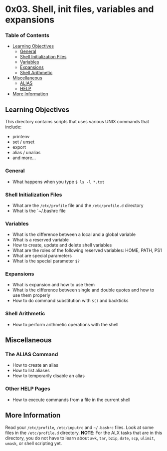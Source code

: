 # 0x03. Shell, init files, variables and expansions

### Table of Contents
- [Learning Objectives](learning-objectives)
	- [General](general)
	- [Shell Initialization Files](shell-initialization-files)
	- [Variables](variables)
	- [Expansions](expansions)
	- [Shell Arithmetic](shell-arithmetic)
- [Miscellaneous](miscellaneous)
	- [ALIAS](the-alias-command)
	- [HELP](the-help-command)
- [More Information](more-information)


## Learning Objectives

This directory contains scripts that uses various UNIX commands that include:
- printenv
- set / unset
- export
- alias / unalias
- and more...

### General

- What happens when you type `$ ls -l *.txt`


### Shell Initialization Files

- What are the `/etc/profile` file and the `/etc/profile.d` directory
- What is the `~/.bashrc file

### Variables

- What is the difference between a local and a global variable
- What is a reserved variable
- How to create, update and delete shell variables
- What are the roles of the following reserved variables: HOME, PATH, PS1
- What are special parameters
- What is the special parameter `$?`

### Expansions

- What is expansion and how to use them
- What is the difference between single and double quotes and how to use them properly
- How to do command substitution with `$()` and backticks

### Shell Arithmetic

- How to perform arithmetic operations with the shell

## Miscellaneous

### The ALIAS Command
- How to create an alias
- How to list aliases
- How to temporarily disable an alias

### Other HELP Pages
- How to execute commands from a file in the current shell

## More Information

Read your `/etc/profile`, `/etc/inputrc` and `~/.bashrc` files.
Look at some files in the `/etc/profile.d` directory.
__NOTE__: For the ALX tasks that are in this directory, you do not have to learn about `awk`, `tar`, `bzip`, `date`, `scp`, `ulimit`, `umask`, or shell scripting yet.
